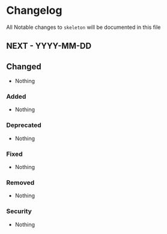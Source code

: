 # Changelog

All Notable changes to `skeleton` will be documented in this file

## NEXT - YYYY-MM-DD

## Changed
- Nothing

### Added
- Nothing

### Deprecated
- Nothing

### Fixed
- Nothing

### Removed
- Nothing

### Security
- Nothing
